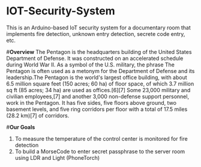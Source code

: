 # IOT-Security-System
This is an Arduino-based IoT security system for a documentary room that implements fire detection, unknown entry detection, secrete code entry, etc.

#**Overview**
The Pentagon is the headquarters building of the United States Department of Defense. It was constructed on an accelerated schedule during World War II. As a symbol of the U.S. military, the phrase The Pentagon is often used as a metonym for the Department of Defense and its leadership.The Pentagon is the world's largest office building, with about 6.5 million square feet (150 acres; 60 ha) of floor space, of which 3.7 million sq ft (85 acres; 34 ha) are used as offices.[6][7] Some 23,000 military and civilian employees,[7] and another 3,000 non-defense support personnel, work in the Pentagon. It has five sides, five floors above ground, two basement levels, and five ring corridors per floor with a total of 17.5 miles (28.2 km)[7] of corridors.

#**Our Goals**
1. To measure the temperature of the control center is monitored for fire detection
2. To build a MorseCode to enter secret passphrase to the server room using LDR and 
Light (PhoneTorch)
